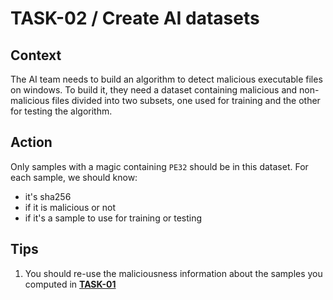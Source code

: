 # **TASK-02** / Create AI datasets

## Context

The AI team needs to build an algorithm to detect malicious executable files on windows. To build it, they need a dataset containing malicious and non-malicious files divided into two subsets, one used for training and the other for testing the algorithm.


## Action


Only samples with a magic containing `PE32` should be in this dataset. For each sample, we should know:
- it's sha256
- if it is malicious or not
- if it's a sample to use for training or testing


## Tips

1) You should re-use the maliciousness information about the samples you computed in [**TASK-01**](./task-01.md)
